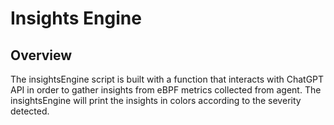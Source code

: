 # Insights Engine

## Overview

The insightsEngine script is built with a function that interacts with ChatGPT API in order to gather insights from eBPF metrics collected from agent.
The insightsEngine will print the insights in colors according to the severity detected.